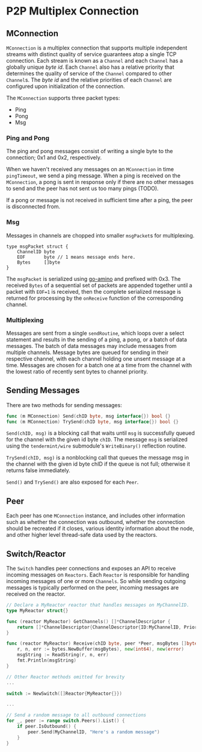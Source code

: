 # P2P Multiplex Connection

## MConnection

`MConnection` is a multiplex connection that supports multiple independent streams
with distinct quality of service guarantees atop a single TCP connection.
Each stream is known as a `Channel` and each `Channel` has a globally unique _byte id_.
Each `Channel` also has a relative priority that determines the quality of service
of the `Channel` compared to other `Channel`s.
The _byte id_ and the relative priorities of each `Channel` are configured upon
initialization of the connection.

The `MConnection` supports three packet types:

- Ping
- Pong
- Msg

### Ping and Pong

The ping and pong messages consist of writing a single byte to the connection; 0x1 and 0x2, respectively.

When we haven't received any messages on an `MConnection` in time `pingTimeout`, we send a ping message.
When a ping is received on the `MConnection`, a pong is sent in response only if there are no other messages
to send and the peer has not sent us too many pings (TODO).

If a pong or message is not received in sufficient time after a ping, the peer is disconnected from.

### Msg

Messages in channels are chopped into smaller `msgPacket`s for multiplexing.

```
type msgPacket struct {
	ChannelID byte
	EOF       byte // 1 means message ends here.
	Bytes     []byte
}
```

The `msgPacket` is serialized using [go-amino](https://my-tendermint/go-amino) and prefixed with 0x3.
The received `Bytes` of a sequential set of packets are appended together
until a packet with `EOF=1` is received, then the complete serialized message
is returned for processing by the `onReceive` function of the corresponding channel.

### Multiplexing

Messages are sent from a single `sendRoutine`, which loops over a select statement and results in the sending
of a ping, a pong, or a batch of data messages. The batch of data messages may include messages from multiple channels.
Message bytes are queued for sending in their respective channel, with each channel holding one unsent message at a time.
Messages are chosen for a batch one at a time from the channel with the lowest ratio of recently sent bytes to channel priority.

## Sending Messages

There are two methods for sending messages:

```go
func (m MConnection) Send(chID byte, msg interface{}) bool {}
func (m MConnection) TrySend(chID byte, msg interface{}) bool {}
```

`Send(chID, msg)` is a blocking call that waits until `msg` is successfully queued
for the channel with the given id byte `chID`. The message `msg` is serialized
using the `tendermint/wire` submodule's `WriteBinary()` reflection routine.

`TrySend(chID, msg)` is a nonblocking call that queues the message msg in the channel
with the given id byte chID if the queue is not full; otherwise it returns false immediately.

`Send()` and `TrySend()` are also exposed for each `Peer`.

## Peer

Each peer has one `MConnection` instance, and includes other information such as whether the connection
was outbound, whether the connection should be recreated if it closes, various identity information about the node,
and other higher level thread-safe data used by the reactors.

## Switch/Reactor

The `Switch` handles peer connections and exposes an API to receive incoming messages
on `Reactors`. Each `Reactor` is responsible for handling incoming messages of one
or more `Channels`. So while sending outgoing messages is typically performed on the peer,
incoming messages are received on the reactor.

```go
// Declare a MyReactor reactor that handles messages on MyChannelID.
type MyReactor struct{}

func (reactor MyReactor) GetChannels() []*ChannelDescriptor {
    return []*ChannelDescriptor{ChannelDescriptor{ID:MyChannelID, Priority: 1}}
}

func (reactor MyReactor) Receive(chID byte, peer *Peer, msgBytes []byte) {
    r, n, err := bytes.NewBuffer(msgBytes), new(int64), new(error)
    msgString := ReadString(r, n, err)
    fmt.Println(msgString)
}

// Other Reactor methods omitted for brevity
...

switch := NewSwitch([]Reactor{MyReactor{}})

...

// Send a random message to all outbound connections
for _, peer := range switch.Peers().List() {
    if peer.IsOutbound() {
        peer.Send(MyChannelID, "Here's a random message")
    }
}
```

